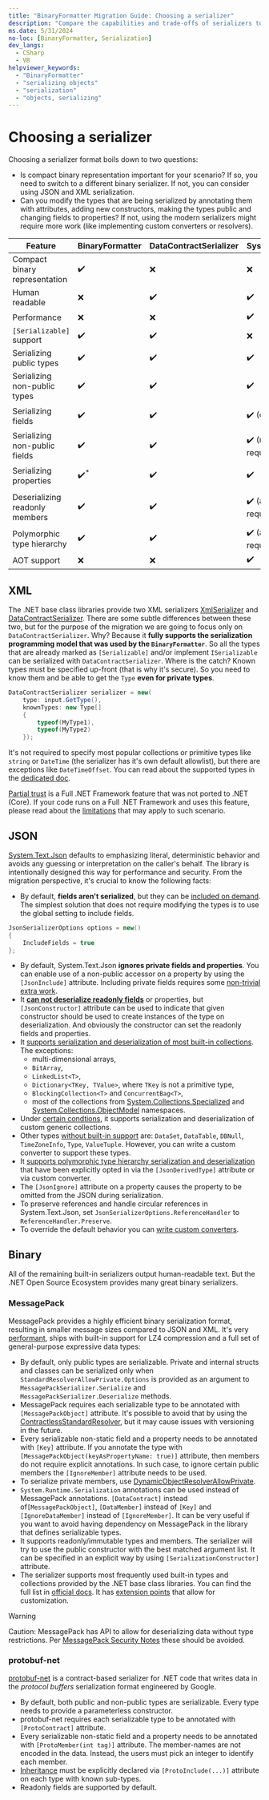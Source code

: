```yaml
---
title: "BinaryFormatter Migration Guide: Choosing a serializer"
description: "Compare the capabilities and trade-offs of serializers to choose a replacement for BinaryFormatter."
ms.date: 5/31/2024
no-loc: [BinaryFormatter, Serialization]
dev_langs:
  - CSharp
  - VB
helpviewer_keywords:
  - "BinaryFormatter"
  - "serializing objects"
  - "serialization"
  - "objects, serializing"
---
```


# Choosing a serializer

Choosing a serializer format boils down to two questions:

- Is compact binary representation important for your scenario? If so, you need to switch to a different binary serializer. If not, you can consider using JSON and XML serialization.
- Can you modify the types that are being serialized by annotating them with attributes, adding new constructors, making the types public and changing fields to properties? If not, using the modern serializers might require more work (like implementing custom converters or resolvers).

| Feature                                        | BinaryFormatter | DataContractSerializer | System.Text.Json        | MessagePack              | protobuf-net                      |
|------------------------------------------------|-----------------|------------------------|-------------------------|--------------------------|-----------------------------------|
| Compact binary representation                  | ✔️              | ❌                      | ❌                      |  ✔️                       |  ✔️                               |
| Human readable                                 | ❌️              | ✔️                      | ✔️                      |  ❌️                       |  ❌️                               |
| Performance                                    | ❌️              | ❌                      | ✔️                      |  ✔️                       |  ✔️                               |
| `[Serializable]` support                       | ✔️              | ✔️                      | ❌                      |  ❌                       |  ❌                               |
| Serializing public types                       | ✔️              | ✔️                      | ✔️                      |  ✔️                       |  ✔️                               |
| Serializing non-public types                   | ✔️              | ✔️                      | ✔️                      |  ✔️ (resolver required)   |  ✔️                               |
| Serializing fields                             | ✔️              | ✔️                      | ✔️ (opt in)             |  ✔️ (attribute required)  |  ✔️ (attribute required)          |
| Serializing non-public fields                  | ✔️              | ✔️                      | ✔️ (resolver required)  |  ✔️ (resolver required)   |  ✔️ (attribute required)          |
| Serializing properties                         | ✔️<sup>*</sup>  | ✔️                      | ✔️                      |  ✔️ (attribute required)  |  ✔️ (attribute required)          |
| Deserializing readonly members                 | ✔️              | ✔️                      | ✔️ (attribute required) |  ✔️                       |  ✔️ (parameterless ctor required) |
| Polymorphic type hierarchy                     | ✔️              | ✔️                      | ✔️ (attribute required) |  ✔️ (attribute required)  |  ✔️ (attribute required)          |
| AOT support                                    | ❌️              | ❌                      | ✔️                      |  ✔️                       |  ❌ (planned)                     |

## XML

The .NET base class libraries provide two XML serializers [XmlSerializer](../introducing-xml-serialization.md) and [DataContractSerializer](../../../fundamentals/runtime-libraries/system-runtime-serialization-datacontractserializer.md). There are some subtle differences between these two, but for the purpose of the migration we are going to focus only on `DataContractSerializer`. Why? Because it **fully supports the serialization programming model that was used by the `BinaryFormatter`**. So all the types that are already marked as `[Serializable]` and/or implement `ISerializable` can be serialized with `DataContractSerializer`. Where is the catch? Known types must be specified up-front (that is why it's secure). So you need to know them and be able to get the `Type` **even for private types**.

```cs
DataContractSerializer serializer = new(
    type: input.GetType(),
    knownTypes: new Type[]
    {
        typeof(MyType1),
        typeof(MyType2)
    });
```

It's not required to specify most popular collections or primitive types like `string` or `DateTime` (the serializer has it's own default allowlist), but there are exceptions like `DateTimeOffset`. You can read about the supported types in the [dedicated doc](../../../framework/wcf/feature-details/types-supported-by-the-data-contract-serializer.md).

[Partial trust](../../../framework/wcf/feature-details/partial-trust.md) is a Full .NET Framework feature that was not ported to .NET (Core). If your code runs on a Full .NET Framework and uses this feature, please read about the [limitations](../../../framework/wcf/feature-details/types-supported-by-the-data-contract-serializer.md#limitations-of-using-certain-types-in-partial-trust-mode) that may apply to such scenario.

## JSON

[System.Text.Json](../system-text-json/overview.md) defaults to emphasizing literal, deterministic behavior and avoids any guessing or interpretation on the caller's behalf. The library is intentionally designed this way for performance and security. From the migration perspective, it's crucial to know the following facts:

- By default, **fields aren't serialized**, but they can be [included on demand](../system-text-json/fields.md). The simplest solution that does not require modifying the types is to use the global setting to include fields.

```cs
JsonSerializerOptions options = new()
{
    IncludeFields = true
};
```

- By default, System.Text.Json **ignores private fields and properties**. You can enable use of a non-public accessor on a property by using the `[JsonInclude]` attribute. Including private fields requires some [non-trivial extra work](../system-text-json/custom-contracts.md#example-serialize-private-fields).
- It **[can not deserialize readonly fields](/dotnet/api/system.text.json.jsonserializeroptions.ignorereadonlyfields?view#remarks)** or properties, but `[JsonConstructor]` attribute can be used to indicate that given constructor should be used to create instances of the type on deserialization. And obviously the constructor can set the readonly fields and properties.
- It [supports serialization and deserialization of most built-in collections](../system-text-json/supported-collection-types.md). The exceptions:
  - multi-dimensional arrays,
  - `BitArray`,
  - `LinkedList<T>`,
  - `Dictionary<TKey, TValue>`, where `TKey` is not a primitive type,
  - `BlockingCollection<T>` and `ConcurrentBag<T>`,
  - most of the collections from [System.Collections.Specialized](../system-text-json/supported-collection-types.md#systemcollectionsspecialized-namespace) and [System.Collections.ObjectModel](../system-text-json/supported-collection-types.md#systemcollectionsobjectmodel-namespace) namespaces.
- Under [certain condtions](../system-text-json/supported-collection-types.md#custom-collections-with-deserialization-support), it supports serialization and deserialization of custom generic collections.
- Other types [without built-in support](../system-text-json/migrate-from-newtonsoft.md#types-without-built-in-support) are: `DataSet`, `DataTable`, `DBNull`, `TimeZoneInfo`, `Type`, `ValueTuple`. However, you can write a custom converter to support these types.
- It [supports polymorphic type hierarchy serialization and deserialization](../system-text-json/polymorphism.md) that have been explicitly opted in via the `[JsonDerivedType]` attribute or via custom converter.
- The `[JsonIgnore]` attribute on a property causes the property to be omitted from the JSON during serialization.
- To preserve references and handle circular references in System.Text.Json, set `JsonSerializerOptions.ReferenceHandler` to `ReferenceHandler.Preserve`.
- To override the default behavior you can [write custom converters](../system-text-json/converters-how-to.md).

## Binary

All of the remaining built-in serializers output human-readable text. But the .NET Open Source Ecosystem provides many great binary serializers.

### MessagePack

MessagePack provides a highly efficient binary serialization format, resulting in smaller message sizes compared to JSON and XML. It's very [performant](https://github.com/MessagePack-CSharp/MessagePack-CSharp?tab=readme-ov-file#performance), ships with built-in support for LZ4 compression and a full set of general-purpose expressive data types:

- By default, only public types are serializable. Private and internal structs and classes can be serialized only when `StandardResolverAllowPrivate.Options` is provided as an argument to `MessagePackSerializer.Serialize` and `MessagePackSerializer.Deserialize` methods.
- MessagePack requires each serializable type to be annotated with `[MessagePackObject]` attribute. It's possible to avoid that by using the [ContractlessStandardResolver](https://github.com/MessagePack-CSharp/MessagePack-CSharp?tab=readme-ov-file#object-serialization), but it may cause issues with versioning in the future.
- Every serializable non-static field and a property needs to be annotated with `[Key]` attribute. If you annotate the type with `[MessagePackObject(keyAsPropertyName: true)]` attribute, then members do not require explicit annotations. In such case, to ignore certain public members the `[IgnoreMember]` attribute needs to be used.
- To serialize private members, use [DynamicObjectResolverAllowPrivate](https://github.com/MessagePack-CSharp/MessagePack-CSharp?tab=readme-ov-file#object-serialization).
- `System.Runtime.Serialization` annotations can be used instead of MessagePack annotations. `[DataContract]` instead of`[MessagePackObject]`, `[DataMember]` instead of `[Key]` and `[IgnoreDataMember]` instead of `[IgnoreMember]`. It can be very useful if you want to avoid having dependency on MessagePack in the library that defines serializable types.
- It supports readonly/immutable types and members. The serializer will try to use the public constructor with the best matched argument list. It can be specified in an explicit way by using `[SerializationConstructor]` attribute.
- The serializer supports most frequently used built-in types and collections provided by the .NET base class libraries. You can find the full list in [official docs](https://github.com/MessagePack-CSharp/MessagePack-CSharp?tab=readme-ov-file#built-in-supported-types). It has [extension points](https://github.com/MessagePack-CSharp/MessagePack-CSharp?tab=readme-ov-file#extensions) that allow for customization.

> [!WARNING]
> Caution: MessagePack has API to allow for deserializing data without type restrictions. Per [MessagePack Security Notes](https://github.com/MessagePack-CSharp/MessagePack-CSharp?tab=readme-ov-file#security) these should be avoided.

### protobuf-net

[protobuf-net](https://github.com/protobuf-net/protobuf-net) is a contract-based serializer for .NET code that writes data in the _protocol buffers_ serialization format engineered by Google.

- By default, both public and non-public types are serializable. Every type needs to provide a parameterless constructor.
- protobuf-net requires each serializable type to be annotated with `[ProtoContract]` attribute.
- Every serializable non-static field and a property needs to be annotated with `[ProtoMember(int tag)]` attribute. The member-names are not encoded in the data. Instead, the users must pick an integer to identify each member.
- [Inheritance](https://github.com/protobuf-net/protobuf-net?tab=readme-ov-file#inheritance) must be explicitly declared via `[ProtoInclude(...)]` attribute on each type with known sub-types.
- Readonly fields are supported by default.
